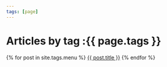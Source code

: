 ```yaml
---
tags: [page]
---
```


<h1>Articles by tag :{{ page.tags }}</h1>

 {% for post in site.tags.menu %}
            <a href="{{ post.url }}/">{{ post.title }}</a>
 {% endfor %}
